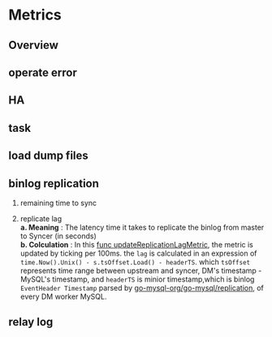 # Metrics

## Overview

## operate error

## HA

## task

## load dump files

## binlog replication

1. remaining time to sync  

2. replicate lag  
    **a. Meaning** : The latency time it takes to replicate the binlog from master to Syncer (in seconds)  
    **b. Colculation** : In this [func updateReplicationLagMetric](https://github.com/pingcap/tiflow/blob/c65e2b72198de10319008b31dcf13d51509ccfde/dm/syncer/syncer.go#L890), the metric is updated by ticking per 100ms. the `lag` is calculated in an expression of `time.Now().Unix() - s.tsOffset.Load() - headerTS`. which `tsOffset` represents time range between upstream and syncer, DM's timestamp - MySQL's timestamp, and `headerTS` is minior timestamp,which is binlog `EventHeader Timestamp` parsed by [go-mysql-org/go-mysql/replication](https://github.com/go-mysql-org/go-mysql/tree/master/replication), of every DM worker MySQL.  

## relay log
